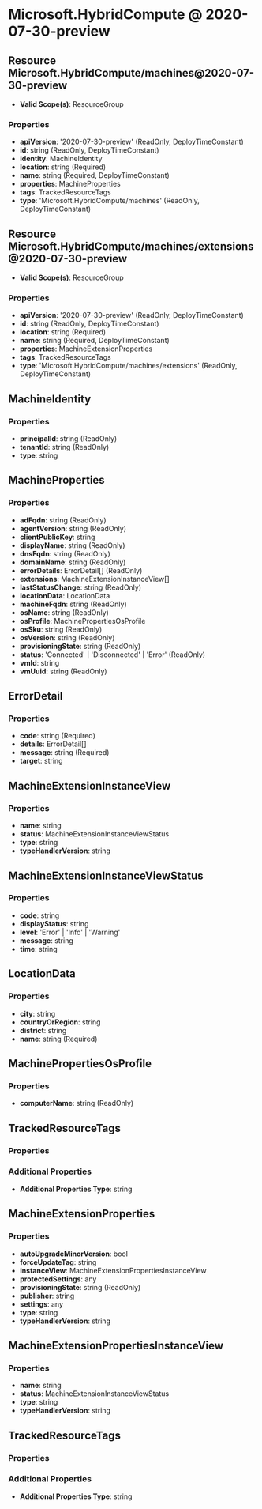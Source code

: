 # Microsoft.HybridCompute @ 2020-07-30-preview

## Resource Microsoft.HybridCompute/machines@2020-07-30-preview
* **Valid Scope(s)**: ResourceGroup
### Properties
* **apiVersion**: '2020-07-30-preview' (ReadOnly, DeployTimeConstant)
* **id**: string (ReadOnly, DeployTimeConstant)
* **identity**: MachineIdentity
* **location**: string (Required)
* **name**: string (Required, DeployTimeConstant)
* **properties**: MachineProperties
* **tags**: TrackedResourceTags
* **type**: 'Microsoft.HybridCompute/machines' (ReadOnly, DeployTimeConstant)

## Resource Microsoft.HybridCompute/machines/extensions@2020-07-30-preview
* **Valid Scope(s)**: ResourceGroup
### Properties
* **apiVersion**: '2020-07-30-preview' (ReadOnly, DeployTimeConstant)
* **id**: string (ReadOnly, DeployTimeConstant)
* **location**: string (Required)
* **name**: string (Required, DeployTimeConstant)
* **properties**: MachineExtensionProperties
* **tags**: TrackedResourceTags
* **type**: 'Microsoft.HybridCompute/machines/extensions' (ReadOnly, DeployTimeConstant)

## MachineIdentity
### Properties
* **principalId**: string (ReadOnly)
* **tenantId**: string (ReadOnly)
* **type**: string

## MachineProperties
### Properties
* **adFqdn**: string (ReadOnly)
* **agentVersion**: string (ReadOnly)
* **clientPublicKey**: string
* **displayName**: string (ReadOnly)
* **dnsFqdn**: string (ReadOnly)
* **domainName**: string (ReadOnly)
* **errorDetails**: ErrorDetail[] (ReadOnly)
* **extensions**: MachineExtensionInstanceView[]
* **lastStatusChange**: string (ReadOnly)
* **locationData**: LocationData
* **machineFqdn**: string (ReadOnly)
* **osName**: string (ReadOnly)
* **osProfile**: MachinePropertiesOsProfile
* **osSku**: string (ReadOnly)
* **osVersion**: string (ReadOnly)
* **provisioningState**: string (ReadOnly)
* **status**: 'Connected' | 'Disconnected' | 'Error' (ReadOnly)
* **vmId**: string
* **vmUuid**: string (ReadOnly)

## ErrorDetail
### Properties
* **code**: string (Required)
* **details**: ErrorDetail[]
* **message**: string (Required)
* **target**: string

## MachineExtensionInstanceView
### Properties
* **name**: string
* **status**: MachineExtensionInstanceViewStatus
* **type**: string
* **typeHandlerVersion**: string

## MachineExtensionInstanceViewStatus
### Properties
* **code**: string
* **displayStatus**: string
* **level**: 'Error' | 'Info' | 'Warning'
* **message**: string
* **time**: string

## LocationData
### Properties
* **city**: string
* **countryOrRegion**: string
* **district**: string
* **name**: string (Required)

## MachinePropertiesOsProfile
### Properties
* **computerName**: string (ReadOnly)

## TrackedResourceTags
### Properties
### Additional Properties
* **Additional Properties Type**: string

## MachineExtensionProperties
### Properties
* **autoUpgradeMinorVersion**: bool
* **forceUpdateTag**: string
* **instanceView**: MachineExtensionPropertiesInstanceView
* **protectedSettings**: any
* **provisioningState**: string (ReadOnly)
* **publisher**: string
* **settings**: any
* **type**: string
* **typeHandlerVersion**: string

## MachineExtensionPropertiesInstanceView
### Properties
* **name**: string
* **status**: MachineExtensionInstanceViewStatus
* **type**: string
* **typeHandlerVersion**: string

## TrackedResourceTags
### Properties
### Additional Properties
* **Additional Properties Type**: string

